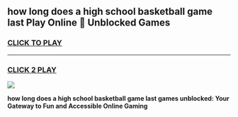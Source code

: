 
## how long does a high school basketball game last Play Online 👋 Unblocked Games
<h3>
<a href="https://news.freeplayer.one?title=how_long_does_a_high_school_basketball_game_last&ref=17GH">CLICK TO PLAY</a></h3>
<hr>

<h3>
<a href="https://news.freeplayer.one?title=how_long_does_a_high_school_basketball_game_last&ref=17GH">CLICK 2 PLAY</a>
  
</h3>

<a href="https://news.freeplayer.one?title=how_long_does_a_high_school_basketball_game_last&ref=17GH/"><img src="https://clearcache.store/games.png"></a>


**how long does a high school basketball game last games unblocked: Your Gateway to Fun and Accessible Online Gaming**
